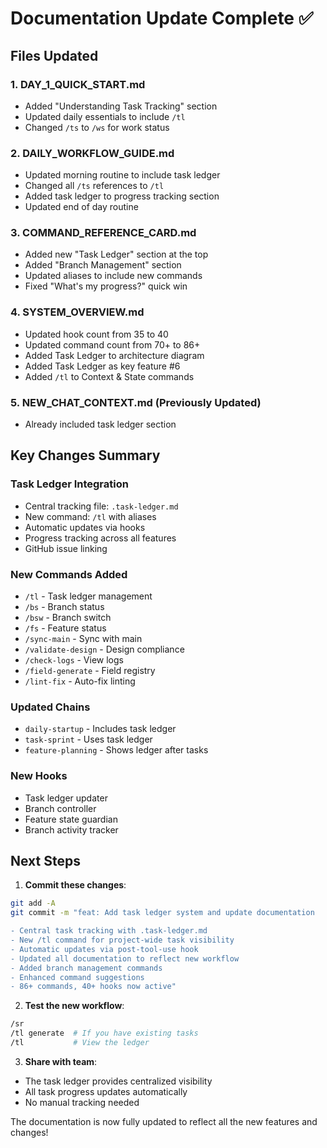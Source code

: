 # Documentation Update Complete ✅

## Files Updated

### 1. **DAY_1_QUICK_START.md**
- Added "Understanding Task Tracking" section
- Updated daily essentials to include `/tl`
- Changed `/ts` to `/ws` for work status

### 2. **DAILY_WORKFLOW_GUIDE.md**
- Updated morning routine to include task ledger
- Changed all `/ts` references to `/tl`
- Added task ledger to progress tracking section
- Updated end of day routine

### 3. **COMMAND_REFERENCE_CARD.md**
- Added new "Task Ledger" section at the top
- Added "Branch Management" section
- Updated aliases to include new commands
- Fixed "What's my progress?" quick win

### 4. **SYSTEM_OVERVIEW.md**
- Updated hook count from 35 to 40
- Updated command count from 70+ to 86+
- Added Task Ledger to architecture diagram
- Added Task Ledger as key feature #6
- Added `/tl` to Context & State commands

### 5. **NEW_CHAT_CONTEXT.md** (Previously Updated)
- Already included task ledger section

## Key Changes Summary

### Task Ledger Integration
- Central tracking file: `.task-ledger.md`
- New command: `/tl` with aliases
- Automatic updates via hooks
- Progress tracking across all features
- GitHub issue linking

### New Commands Added
- `/tl` - Task ledger management
- `/bs` - Branch status
- `/bsw` - Branch switch
- `/fs` - Feature status
- `/sync-main` - Sync with main
- `/validate-design` - Design compliance
- `/check-logs` - View logs
- `/field-generate` - Field registry
- `/lint-fix` - Auto-fix linting

### Updated Chains
- `daily-startup` - Includes task ledger
- `task-sprint` - Uses task ledger
- `feature-planning` - Shows ledger after tasks

### New Hooks
- Task ledger updater
- Branch controller
- Feature state guardian
- Branch activity tracker

## Next Steps

1. **Commit these changes**:
```bash
git add -A
git commit -m "feat: Add task ledger system and update documentation

- Central task tracking with .task-ledger.md
- New /tl command for project-wide task visibility
- Automatic updates via post-tool-use hook
- Updated all documentation to reflect new workflow
- Added branch management commands
- Enhanced command suggestions
- 86+ commands, 40+ hooks now active"
```

2. **Test the new workflow**:
```bash
/sr
/tl generate  # If you have existing tasks
/tl           # View the ledger
```

3. **Share with team**:
- The task ledger provides centralized visibility
- All task progress updates automatically
- No manual tracking needed

The documentation is now fully updated to reflect all the new features and changes!

